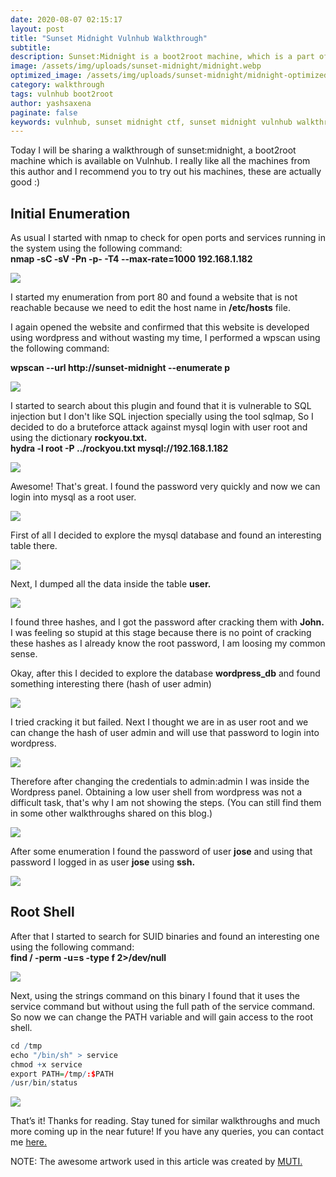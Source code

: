 ```yaml
---
date: 2020-08-07 02:15:17
layout: post
title: "Sunset Midnight Vulnhub Walkthrough"
subtitle:
description: Sunset:Midnight is a boot2root machine, which is a part of sunset series available on Vulnhub.
image: /assets/img/uploads/sunset-midnight/midnight.webp
optimized_image: /assets/img/uploads/sunset-midnight/midnight-optimized.webp
category: walkthrough
tags: vulnhub boot2root 
author: yashsaxena
paginate: false
keywords: vulnhub, sunset midnight ctf, sunset midnight vulnhub walkthrough, midnight vulnhub, sunset midnight vulnhub, sunset midnight walkthrough, sunset midnight writeup, infosecarticles, infosec articles
---
```


Today I will be sharing a walkthrough of sunset:midnight, a boot2root machine which is available on Vulnhub. I really like all the machines from this author and I recommend you to try out his machines, these are actually good :)

## Initial Enumeration

As usual I started with nmap to check for open ports and services running in the system using the following command:<br>
<b>nmap -sC -sV -Pn -p- -T4 --max-rate=1000 192.168.1.182</b>

<img src="/assets/img/uploads/sunset-midnight/nmap.webp">

I started my enumeration from port 80 and found a website that is not reachable because we need to edit the host name in <b>/etc/hosts</b> file.

I again opened the website and confirmed that this website is developed using wordpress and without wasting my time, I performed a wpscan using the following command:<br>

<b>wpscan --url http://sunset-midnight --enumerate p</b>

<img src="/assets/img/uploads/sunset-midnight/wpscan.webp">

I started to search about this plugin and found that it is vulnerable to SQL injection but I don't like SQL injection specially using the tool sqlmap, So I decided to do a bruteforce attack against mysql login with user root and using the dictionary <b>rockyou.txt.</b><br>
<b>hydra -l root -P ../rockyou.txt mysql://192.168.1.182</b>

<img src="/assets/img/uploads/sunset-midnight/hydra.webp">

Awesome! That's great. I found the password very quickly and now we can login into mysql as a root user.

<img src="/assets/img/uploads/sunset-midnight/mysql.webp">

First of all I decided to explore the mysql database and found an interesting table there.

<img src="/assets/img/uploads/sunset-midnight/database.webp">

Next, I dumped all the data inside the table <b>user.</b>

<img src="/assets/img/uploads/sunset-midnight/user.webp">

I found three hashes, and I got the password after cracking them with <b>John.</b> I was feeling so stupid at this stage because there is no point of cracking these hashes as I already know the root password, I am loosing my common sense. 

Okay, after this I decided to explore the database <b>wordpress_db</b> and found something interesting there (hash of user admin)

<img src="/assets/img/uploads/sunset-midnight/wp-users.webp">

I tried cracking it but failed. Next I thought we are in as user root and we can change the hash of user admin and will use that password to login into wordpress.

<img src="/assets/img/uploads/sunset-midnight/wp-passwd.webp">

Therefore after changing the credentials to admin:admin I was inside the Wordpress panel. Obtaining a low user shell from wordpress was not a difficult task, that's why I am not showing the steps. (You can still find them in some other walkthroughs shared on this blog.)

<img src="/assets/img/uploads/sunset-midnight/shell.webp">

After some enumeration I found the password of user <b>jose</b> and using that password I logged in as user <b>jose</b> using <b>ssh.</b>

<img src="/assets/img/uploads/sunset-midnight/ssh.webp">

## Root Shell

After that I started to search for SUID binaries and found an interesting one using the following command: <br>
<b>find / -perm -u=s -type f 2>/dev/null</b>

<img src="/assets/img/uploads/sunset-midnight/suid.webp">

Next, using the strings command on this binary I found that it uses the service command but without using the full path of the service command. So now we can change the PATH variable and will gain access to the root shell.

```r
cd /tmp
echo "/bin/sh" > service
chmod +x service
export PATH=/tmp/:$PATH
/usr/bin/status
```

<img src="/assets/img/uploads/sunset-midnight/root.webp">

That’s it! Thanks for reading. Stay tuned for similar walkthroughs and much more coming up in the near future!
If you have any queries, you can contact me <a href="/contact">here.</a>

NOTE: The awesome artwork used in this article was created by <a href="https://dribbble.com/studioMUTI">MUTI.</a>









